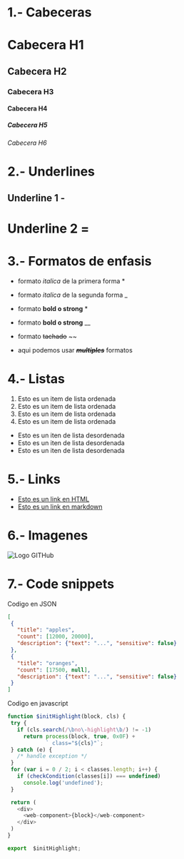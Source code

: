 # 1.- Cabeceras
# Cabecera H1
## Cabecera H2
### Cabecera H3
#### Cabecera H4
##### Cabecera H5
###### Cabecera H6

# 2.- Underlines
Underline 1 -
-
Underline 2 =
=

# 3.- Formatos de enfasis
- formato *italica* de la primera forma *
- formato _italica_ de la segunda forma _
- formato **bold o strong** *
- formato __bold o strong__ __
- formato ~~tachado~~ ~~

- aqui podemos usar ~~***multiples***~~  formatos

# 4.- Listas
1. Esto es un item de lista ordenada
1. Esto es un item de lista ordenada
1. Esto es un item de lista ordenada
1. Esto es un item de lista ordenada

- Esto es un iten de lista desordenada
- Esto es un iten de lista desordenada
- Esto es un iten de lista desordenada





# 5.- Links
- <a href="http://www.google.com">Esto es un link en HTML</a>
- [Esto es un link en markdown](http://www.google.com)

# 6.- Imagenes
![Logo GITHub](https://github.githubassets.com/images/modules/open_graph/github-mark.png)

# 7.- Code snippets

Codigo en JSON
 ```JSON
 [
  {
    "title": "apples",
    "count": [12000, 20000],
    "description": {"text": "...", "sensitive": false}
  },
  {
    "title": "oranges",
    "count": [17500, null],
    "description": {"text": "...", "sensitive": false}
  }
]
 ```

 Codigo en javascript
 ```Javascript
function $initHighlight(block, cls) {
  try {
    if (cls.search(/\bno\-highlight\b/) != -1)
      return process(block, true, 0x0F) +
             ` class="${cls}"`;
  } catch (e) {
    /* handle exception */
  }
  for (var i = 0 / 2; i < classes.length; i++) {
    if (checkCondition(classes[i]) === undefined)
      console.log('undefined');
  }

  return (
    <div>
      <web-component>{block}</web-component>
    </div>
  )
}

export  $initHighlight;
 ```




